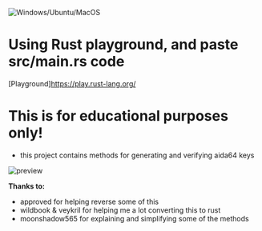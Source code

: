 ![Windows/Ubuntu/MacOS](https://github.com/LeagueRaINi/Aida64-Keygen/workflows/Windows/Ubuntu/MacOS/badge.svg)

# Using Rust playground, and paste src/main.rs code
[Playground]https://play.rust-lang.org/

# **This is for educational purposes only!**
- this project contains methods for generating and verifying aida64 keys

![preview](https://github.com/LeagueRaINi/Aida64-Keygen/blob/master/resources/preview.gif)

**Thanks to:**
- approved for helping reverse some of this
- wildbook & veykril for helping me a lot converting this to rust
- moonshadow565 for explaining and simplifying some of the methods
